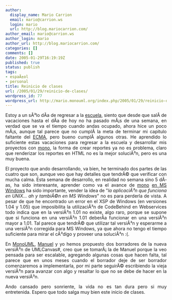 ```yaml
---
author:
  display_name: Mario Carrion
  email: mario@carrion.ws
  login: mario
  url: http://blog.mariocarrion.com/
author_email: mario@carrion.ws
author_login: mario
author_url: http://blog.mariocarrion.com/
categories: []
comments: []
date: 2005-01-29T16:19:19Z
published: true
status: publish
tags:
- espaÃ±ol
- personal
title: Reinicio de clases
url: /2005/01/29/reinicio-de-clases/
wordpress_id: 77
wordpress_url: http://mario.monouml.org/index.php/2005/01/29/reinicio-de-clases/
---
```


<div style="clear:both;"></div>
<p align="justify">Estoy a un sÃ³lo dÃ­a de regresar a la <a href="http://www.itver.edu.mx">escuela</a>, siento que desde que salÃ­ de vacaciones hasta el dÃ­a de hoy no ha pasado mÃ¡s de una semana, en verdad que se va el tiempo cuando andas ocupado, ahora hice un poco mÃ¡s, aunque tal parece que no cumplÃ­ la meta de terminar mi capitulo faltante del <a href="http://www.monohispano.org/ecma">ECMA</a>, pero bueno cumplÃ­ algunos otras. He aprendido lo suficiente estas vacaciones para regresar a la escuela y desarrollar mis proyectos con <a href="http://www.mono-project.com">mono</a>, la forma de crear reportes ya no es problema, claro que renderizar los reportes en HTML no es la mejor soluciÃ³n, pero es una muy buena.</p>
<p align="justify">El proyecto que ando desarrollando, va bien, he terminado dos partes de las cuatro que son, aunque veo que hay detalles que tendrÃ© que verificar con mucha calma. Esta semana de desarrollo, en realidad no semana sino 5 dÃ­as, ha sido interesante, aprender como va el avance de <a href="http://www.mono-project.com">mono</a> <a href="http://forge.novell.com/modules/xfcontent/private.php/monowin32/">en MS Windows</a> ha sido importante, vender la idea de "<span style="font-style:italic;">la aplicaciÃ³n que funciona en UNIX... ah y tambiÃ©n en MS Windows</span>" no es para perderla de vista. A pesar de que he encontrado un error en el XSP de Windows (en versiones 1.04 y 1.05) que imposibilita la utilizaciÃ³n de CodeBehind en Webservices todo indica que en la versiÃ³n 1.01 no existe, algo raro, porque se supone que si funciona en una versiÃ³n 1.01 deberÃ­a funcionar en una versiÃ³n mayor a 1.01. Tal parece que tendrÃ© que utilizar tal versiÃ³n y esperarme a una versiÃ³n corregida para MS Windows, ya que ahora no tengo el tiempo suficiente para mirar el cÃ³digo y proveer una soluciÃ³n :(.</p>
<p align="justify">En <a href="http://monouml.sf.net">MonoUML</a>, <a href="http://ceronman.blogspot.com/">Manuel</a> y yo hemos propuesto dos borradores de la nueva versiÃ³n de UMLCanvas#, creo que se tomarÃ¡ la de Manuel porque la veo pensada para ser escalable, agregando algunas cosas que hacen falta, tal parece que en unos meses cuando el borrador deje de ser borrador comenzaremos a implementarla, por mi parte seguirÃ© escribiendo la vieja versiÃ³n para avanzar con algo y resaltar lo que no se debe de hacer en la nueva versiÃ³n.</p>
<p align="justify">Ando cansado pero sonriente, la vida no es tan dura pero si muy entretenida. Espero que todo salga muy bien este inicio de clases.</p>
<div style="clear:both; padding-bottom: 0.25em;"></div>

